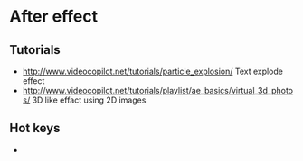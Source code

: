 # After effect

## Tutorials

- http://www.videocopilot.net/tutorials/particle_explosion/ Text explode effect
- http://www.videocopilot.net/tutorials/playlist/ae_basics/virtual_3d_photos/ 3D like effact using 2D images

## Hot keys

- 